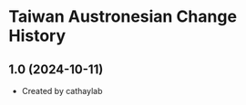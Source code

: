 Taiwan Austronesian Change History
====================

1.0 (2024-10-11)
----------------
* Created by cathaylab

